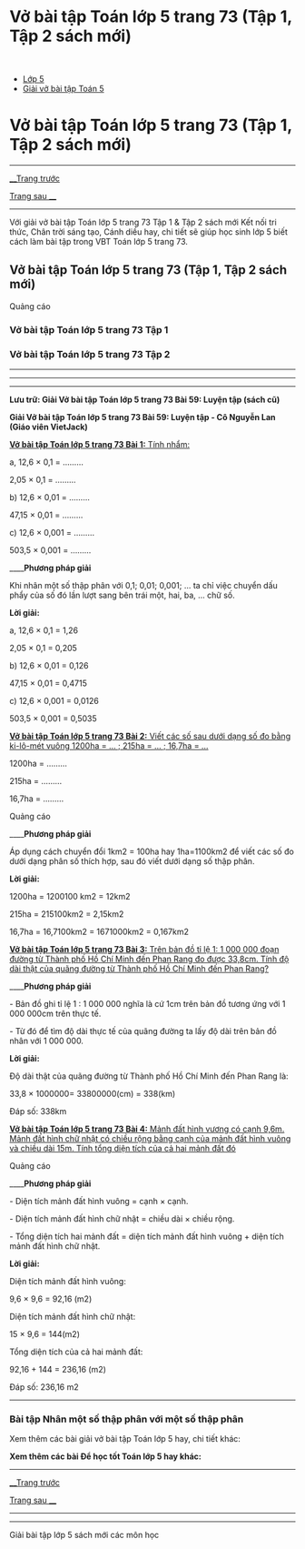 # Vở bài tập Toán lớp 5 trang 73 (Tập 1, Tập 2 sách mới)

﻿

  * [Lớp 5](https://vietjack.com/series/lop-5.jsp)
  * [Giải vở bài tập Toán 5](https://vietjack.com/giai-vo-bai-tap-toan-5/index.jsp)



# Vở bài tập Toán lớp 5 trang 73 (Tập 1, Tập 2 sách mới)

* * *

[__Trang trước](https://vietjack.com/giai-vo-bai-tap-toan-5/bai-58-nhan-mot-so-thap-phan-voi-mot-so-thap-phan.jsp)

[Trang sau __](https://vietjack.com/giai-vo-bai-tap-toan-5/bai-60-luyen-tap.jsp)

* * *

Với giải vở bài tập Toán lớp 5 trang 73 Tập 1 & Tập 2 sách mới Kết nối tri thức, Chân trời sáng tạo, Cánh diều hay, chi tiết sẽ giúp học sinh lớp 5 biết cách làm bài tập trong VBT Toán lớp 5 trang 73.

## Vở bài tập Toán lớp 5 trang 73 (Tập 1, Tập 2 sách mới)

Quảng cáo

### Vở bài tập Toán lớp 5 trang 73 Tập 1

### Vở bài tập Toán lớp 5 trang 73 Tập 2

* * *

* * *

* * *

**Lưu trữ: Giải Vở bài tập Toán lớp 5 trang 73 Bài 59: Luyện tập (sách cũ)**

**Giải Vở bài tập Toán lớp 5 trang 73 Bài 59: Luyện tập - Cô Nguyễn Lan (Giáo viên VietJack)**

[**Vở bài tập Toán lớp 5 trang 73 Bài 1:** Tính nhẩm: ](https://vietjack.com/giai-vo-bai-tap-toan-5/bai-1-trang-73-vbt-toan-5-tap-1.jsp)

a, 12,6 × 0,1 = ……… 

2,05 × 0,1 = ……… 

b) 12,6 × 0,01 = ………

47,15 × 0,01 = ………

c) 12,6 × 0,001 = ………

503,5 × 0,001 = ………

____**Phương pháp giải**

Khi nhân một số thập phân với 0,1; 0,01; 0,001; ... ta chỉ việc chuyển dấu phẩy của số đó lần lượt sang bên trái một, hai, ba, ... chữ số. 

**Lời giải:**

a, 12,6 × 0,1 = 1,26

2,05 × 0,1 = 0,205

b) 12,6 × 0,01 = 0,126

47,15 × 0,01 = 0,4715

c) 12,6 × 0,001 = 0,0126

503,5 × 0,001 = 0,5035

[**Vở bài tập Toán lớp 5 trang 73 Bài 2:** Viết các số sau dưới dạng số đo bằng ki-lô-mét vuông 1200ha = … ; 215ha = … ; 16,7ha = …](https://vietjack.com/giai-vo-bai-tap-toan-5/bai-2-trang-73-vbt-toan-5-tap-1.jsp)

1200ha = ……… 

215ha = ………

16,7ha = ………

Quảng cáo

____**Phương pháp giải**

Áp dụng cách chuyển đổi 1km2 = 100ha hay 1ha=1100km2 để viết các số đo dưới dạng phân số thích hợp, sau đó viết dưới dạng số thập phân. 

**Lời giải:**

1200ha = 1200100 km2 = 12km2

215ha = 215100km2 = 2,15km2

16,7ha = 16,7100km2 = 1671000km2 = 0,167km2

[**Vở bài tập Toán lớp 5 trang 73 Bài 3:** Trên bản đồ tỉ lệ 1: 1 000 000 đoạn đường từ Thành phố Hồ Chí Minh đến Phan Rang đo được 33,8cm. Tính độ dài thật của quãng đường từ Thành phố Hồ Chí Minh đến Phan Rang?](https://vietjack.com/giai-vo-bai-tap-toan-5/bai-3-trang-73-vbt-toan-5-tap-1.jsp)

____**Phương pháp giải**

\- Bản đồ ghi tỉ lệ 1 : 1 000 000 nghĩa là cứ 1cm trên bản đồ tương ứng với 1 000 000cm trên thực tế.

\- Từ đó để tìm độ dài thực tế của quãng đường ta lấy độ dài trên bản đồ nhân với 1 000 000.

**Lời giải:**

Độ dài thật của quãng đường từ Thành phố Hồ Chí Minh đến Phan Rang là:

33,8 × 1000000= 33800000(cm) = 338(km)

Đáp số: 338km

[**Vở bài tập Toán lớp 5 trang 73 Bài 4:** Mảnh đất hình vương có cạnh 9,6m. Mảnh đất hình chữ nhật có chiều rộng bằng cạnh của mảnh đất hình vuông và chiều dài 15m. Tính tổng diện tích của cả hai mảnh đất đó](https://vietjack.com/giai-vo-bai-tap-toan-5/bai-4-trang-73-vbt-toan-5-tap-1.jsp)

Quảng cáo

____**Phương pháp giải**

\- Diện tích mảnh đất hình vuông = cạnh × cạnh.

\- Diện tích mảnh đất hình chữ nhật = chiều dài × chiều rộng.

\- Tổng diện tích hai mảnh đất = diện tích mảnh đất hình vuông + diện tích mảnh đất hình chữ nhật.

**Lời giải:**

Diện tích mảnh đất hình vuông:

9,6 × 9,6 = 92,16 (m2)

Diện tích mảnh đất hình chữ nhật:

15 × 9,6 = 144(m2)

Tổng diện tích của cả hai mảnh đất:

92,16 + 144 = 236,16 (m2)

Đáp số: 236,16 m2

* * *

### **Bài tập Nhân một số thập phân với một số thập phân**

Xem thêm các bài giải vở bài tập Toán lớp 5 hay, chi tiết khác:

**Xem thêm các bài Để học tốt Toán lớp 5 hay khác:**

* * *

[__Trang trước](https://vietjack.com/giai-vo-bai-tap-toan-5/bai-58-nhan-mot-so-thap-phan-voi-mot-so-thap-phan.jsp)

[Trang sau __](https://vietjack.com/giai-vo-bai-tap-toan-5/bai-59-luyen-tap.jsp)

* * *

* * *

Giải bài tập lớp 5 sách mới các môn học
